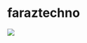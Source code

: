 # faraztechno



<img  align="center" src="![22] https://github.com/faraztechno/faraztechno/assets/112564495/e84cbd73-981e-4676-9165-2ea035d285fa">

